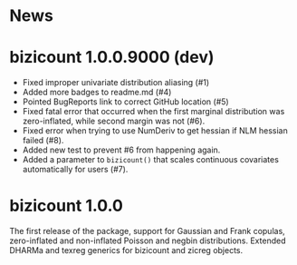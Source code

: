 # News

# bizicount 1.0.0.9000 (dev)
* Fixed improper univariate distribution aliasing (#1)
* Added more badges to readme.md (#4)
* Pointed BugReports link to correct GitHub location (#5)
* Fixed fatal error that occurred when the first marginal distribution was zero-inflated,
 while second margin was not (#6). 
* Fixed error when trying to use NumDeriv to get hessian if NLM hessian failed (#8).
* Added new test to prevent #6 from happening again. 
* Added a parameter to `bizicount()` that scales continuous covariates automatically
for users (#7). 

# bizicount 1.0.0

The first release of the package, support for Gaussian and Frank copulas,
zero-inflated and non-inflated Poisson and negbin distributions. Extended
DHARMa and texreg generics for bizicount and zicreg objects.

